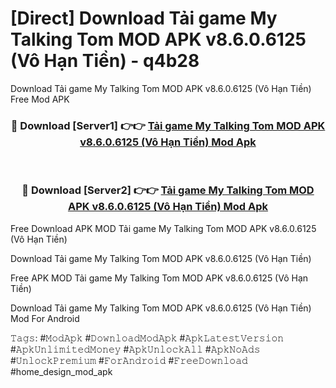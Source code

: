 # [Direct] Download Tải game My Talking Tom MOD APK v8.6.0.6125 (Vô Hạn Tiền) - q4b28
Download Tải game My Talking Tom MOD APK v8.6.0.6125 (Vô Hạn Tiền) Free Mod APK

<div align="center">
<h3>🔴 Download [Server1] 👉👉 <a href="https://apk-comot.site?title=Tải_game_My_Talking_Tom_MOD_APK_v8.6.0.6125_(Vô_Hạn_Tiền)">Tải game My Talking Tom MOD APK v8.6.0.6125 (Vô Hạn Tiền) Mod Apk</a></h3><br>

<h3>🔴 Download [Server2] 👉👉 <a href="https://apk-comot.site?title=Tải_game_My_Talking_Tom_MOD_APK_v8.6.0.6125_(Vô_Hạn_Tiền)">Tải game My Talking Tom MOD APK v8.6.0.6125 (Vô Hạn Tiền) Mod Apk</a></h3>
</div>


Free Download APK MOD Tải game My Talking Tom MOD APK v8.6.0.6125 (Vô Hạn Tiền)

Download Tải game My Talking Tom MOD APK v8.6.0.6125 (Vô Hạn Tiền) 

Free APK MOD Tải game My Talking Tom MOD APK v8.6.0.6125 (Vô Hạn Tiền) 

Download Tải game My Talking Tom MOD APK v8.6.0.6125 (Vô Hạn Tiền) Mod For Android

𝚃𝚊𝚐𝚜: #𝙼𝚘𝚍𝙰𝚙𝚔 #𝙳𝚘𝚠𝚗𝚕𝚘𝚊𝚍𝙼𝚘𝚍𝙰𝚙𝚔 #𝙰𝚙𝚔𝙻𝚊𝚝𝚎𝚜𝚝𝚅𝚎𝚛𝚜𝚒𝚘𝚗 #𝙰𝚙𝚔𝚄𝚗𝚕𝚒𝚖𝚒𝚝𝚎𝚍𝙼𝚘𝚗𝚎𝚢 #𝙰𝚙𝚔𝚄𝚗𝚕𝚘𝚌𝚔𝙰𝚕𝚕 #𝙰𝚙𝚔𝙽𝚘𝙰𝚍𝚜 #𝚄𝚗𝚕𝚘𝚌𝚔𝙿𝚛𝚎𝚖𝚒𝚞𝚖 #𝙵𝚘𝚛𝙰𝚗𝚍𝚛𝚘𝚒𝚍 #𝙵𝚛𝚎𝚎𝙳𝚘𝚠𝚗𝚕𝚘𝚊𝚍 #home_design_mod_apk